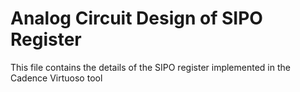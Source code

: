 # Analog Circuit Design of SIPO Register
This file contains the details of the SIPO register implemented in the Cadence Virtuoso tool
